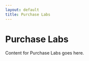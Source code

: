 ```yaml
---
layout: default
title: Purchase Labs
---
```


# Purchase Labs

Content for Purchase Labs goes here.
